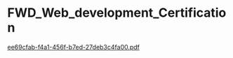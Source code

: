 # FWD_Web_development_Certification

[ee69cfab-f4a1-456f-b7ed-27deb3c4fa00.pdf](https://github.com/mhmwd83/FWD_Web_development_Certification/files/11233075/ee69cfab-f4a1-456f-b7ed-27deb3c4fa00.pdf)
